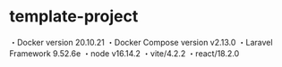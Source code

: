 # template-project


・Docker version 20.10.21
・Docker Compose version v2.13.0
・Laravel Framework 9.52.6e
・node v16.14.2
・vite/4.2.2
・react/18.2.0
